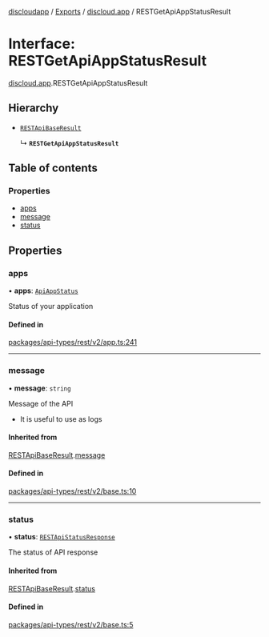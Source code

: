 [discloudapp](../README.md) / [Exports](../modules.md) / [discloud.app](../modules/discloud_app.md) / RESTGetApiAppStatusResult

# Interface: RESTGetApiAppStatusResult

[discloud.app](../modules/discloud_app.md).RESTGetApiAppStatusResult

## Hierarchy

- [`RESTApiBaseResult`](discloud_app.RESTApiBaseResult.md)

  ↳ **`RESTGetApiAppStatusResult`**

## Table of contents

### Properties

- [apps](discloud_app.RESTGetApiAppStatusResult.md#apps)
- [message](discloud_app.RESTGetApiAppStatusResult.md#message)
- [status](discloud_app.RESTGetApiAppStatusResult.md#status)

## Properties

### apps

• **apps**: [`ApiAppStatus`](discloud_app.ApiAppStatus.md)

Status of your application

#### Defined in

[packages/api-types/rest/v2/app.ts:241](https://github.com/discloud/discloud.app/blob/86003e6/packages/api-types/rest/v2/app.ts#L241)

___

### message

• **message**: `string`

Message of the API
- It is useful to use as logs

#### Inherited from

[RESTApiBaseResult](discloud_app.RESTApiBaseResult.md).[message](discloud_app.RESTApiBaseResult.md#message)

#### Defined in

[packages/api-types/rest/v2/base.ts:10](https://github.com/discloud/discloud.app/blob/86003e6/packages/api-types/rest/v2/base.ts#L10)

___

### status

• **status**: [`RESTApiStatusResponse`](../modules/discloud_app.md#restapistatusresponse)

The status of API response

#### Inherited from

[RESTApiBaseResult](discloud_app.RESTApiBaseResult.md).[status](discloud_app.RESTApiBaseResult.md#status)

#### Defined in

[packages/api-types/rest/v2/base.ts:5](https://github.com/discloud/discloud.app/blob/86003e6/packages/api-types/rest/v2/base.ts#L5)
